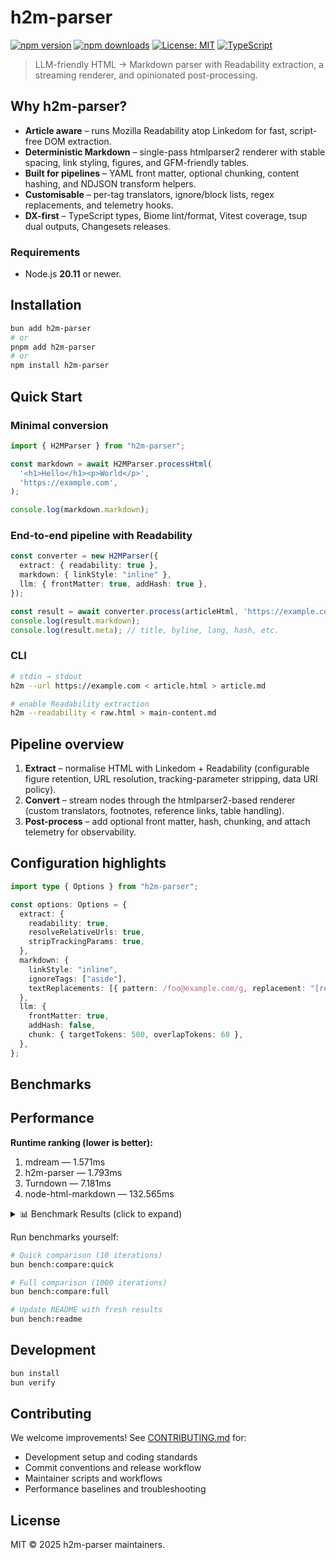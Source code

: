 # h2m-parser

[![npm version](https://img.shields.io/npm/v/h2m-parser.svg)](https://www.npmjs.com/package/h2m-parser)
[![npm downloads](https://img.shields.io/npm/dm/h2m-parser.svg)](https://www.npmjs.com/package/h2m-parser)
[![License: MIT](https://img.shields.io/badge/License-MIT-blue.svg)](https://opensource.org/licenses/MIT)
[![TypeScript](https://img.shields.io/badge/TypeScript-Ready-blue.svg)](https://www.typescriptlang.org/)

> LLM-friendly HTML → Markdown parser with Readability extraction, a streaming renderer, and opinionated post-processing.

## Why h2m-parser?

- **Article aware** – runs Mozilla Readability atop Linkedom for fast, script-free DOM extraction.
- **Deterministic Markdown** – single-pass htmlparser2 renderer with stable spacing, link styling, figures, and GFM-friendly tables.
- **Built for pipelines** – YAML front matter, optional chunking, content hashing, and NDJSON transform helpers.
- **Customisable** – per-tag translators, ignore/block lists, regex replacements, and telemetry hooks.
- **DX-first** – TypeScript types, Biome lint/format, Vitest coverage, tsup dual outputs, Changesets releases.

### Requirements

- Node.js **20.11** or newer.

## Installation

```bash
bun add h2m-parser
# or
pnpm add h2m-parser
# or
npm install h2m-parser
```

## Quick Start

### Minimal conversion

```ts
import { H2MParser } from "h2m-parser";

const markdown = await H2MParser.processHtml(
  '<h1>Hello</h1><p>World</p>',
  'https://example.com',
);

console.log(markdown.markdown);
```

### End-to-end pipeline with Readability

```ts
const converter = new H2MParser({
  extract: { readability: true },
  markdown: { linkStyle: "inline" },
  llm: { frontMatter: true, addHash: true },
});

const result = await converter.process(articleHtml, 'https://example.com');
console.log(result.markdown);
console.log(result.meta); // title, byline, lang, hash, etc.
```

### CLI

```bash
# stdin → stdout
h2m --url https://example.com < article.html > article.md

# enable Readability extraction
h2m --readability < raw.html > main-content.md
```

## Pipeline overview

1. **Extract** – normalise HTML with Linkedom + Readability (configurable figure retention, URL resolution, tracking-parameter stripping, data URI policy).
2. **Convert** – stream nodes through the htmlparser2-based renderer (custom translators, footnotes, reference links, table handling).
3. **Post-process** – add optional front matter, hash, chunking, and attach telemetry for observability.

## Configuration highlights

```ts
import type { Options } from "h2m-parser";

const options: Options = {
  extract: {
    readability: true,
    resolveRelativeUrls: true,
    stripTrackingParams: true,
  },
  markdown: {
    linkStyle: "inline",
    ignoreTags: ["aside"],
    textReplacements: [{ pattern: /foo@example.com/g, replacement: "[redacted]" }],
  },
  llm: {
    frontMatter: true,
    addHash: false,
    chunk: { targetTokens: 500, overlapTokens: 60 },
  },
};
```

## Benchmarks

<!-- BENCHMARK:START -->
<!-- Last updated: 2025-10-06T08:36:12.395Z -->

## Performance

**Runtime ranking (lower is better):**
1. mdream — 1.571ms
2. h2m-parser — 1.793ms
3. Turndown — 7.181ms
4. node-html-markdown — 132.565ms

<details>
<summary>📊 Benchmark Results (click to expand)</summary>

### Benchmark Methodology

- **Dataset:** 95 files (5 synthetic + 90 real HTML documents)
- **Dataset path:** tests/fixtures
- **File sizes:** 21KB to 1771KB (mean: ~123KB)
- **Iterations:** 100 per file for statistical significance
- **Total runtime:** 675.0 seconds
- **Environment:** Node.js with standard V8 optimizations

### Average Processing Time

Tested across 95 files in tests/fixtures (up to 1771KB):

| Library | Without Readability | With Readability | Relative |
|---------|---------------------|------------------|----------|
| mdream | 1.571ms | ❌ Not supported | Fastest |
| **h2m-parser** ✅ | **1.793ms** | 13.927ms | **1.14x slower** |
| Turndown | 7.181ms | ❌ Not supported | 4.57x slower |
| node-html-markdown | 132.565ms | ❌ Not supported | 84.37x slower |

**Readability overhead (h2m-parser):** +12.134ms (enables article extraction + content cleaning)

### Performance Analysis

- **Fastest baseline:** mdream averages 1.571ms per document without Readability.
- **h2m-parser gap to mdream:** 1.14× slower ( mdream: 1.571ms → h2m-parser: 1.793ms ).
- **h2m-parser vs Turndown:** 4.00x faster (7.181ms → 1.793ms)
- **h2m-parser vs node-html-markdown:** 73.94x faster (132.565ms → 1.793ms)
- **h2m-parser vs mdream:** 0.88x slower (1.571ms → 1.793ms)
- **Readability impact:** 7.8x slower when enabled (1.793ms → 13.927ms)
- **Token savings vs raw HTML:** 24051 tokens saved (95.63%) on tests/fixtures/039c4b966d1f2a0c589ac0aad211fe65500ad1cb58c7f45b34251db7056803ec.html.
- **Algorithmic complexity:** O(n) linear scaling confirmed across file sizes

### Performance Projections

Estimated processing times for different file sizes (without Readability):

```
  100KB  1ms
  1MB    15ms
  10MB   150ms
  100MB  1.5s
```

*Based on linear scaling from 123KB average file size at 1.793ms*

### Detailed Results by File Size

#### tiny (18 bytes)

| Library | Mean (ms) | P95 (ms) | P99 (ms) |
|---------|-----------|----------|----------|
| h2m-parser (no Readability) | 0.022 | 0.033 | 0.035 |
| h2m-parser (with Readability) | 0.257 | 0.376 | 0.399 |
| Turndown | 0.021 | 0.037 | 0.041 |
| node-html-markdown | 0.011 | 0.017 | 0.018 |
| Mdream | 0.005 | 0.007 | 0.010 |

#### small (84 bytes)

| Library | Mean (ms) | P95 (ms) | P99 (ms) |
|---------|-----------|----------|----------|
| h2m-parser (no Readability) | 0.015 | 0.022 | 0.023 |
| h2m-parser (with Readability) | 0.180 | 0.262 | 0.280 |
| Turndown | 0.038 | 0.047 | 0.048 |
| node-html-markdown | 0.022 | 0.030 | 0.031 |
| Mdream | 0.013 | 0.018 | 0.018 |

#### medium (369 bytes)

| Library | Mean (ms) | P95 (ms) | P99 (ms) |
|---------|-----------|----------|----------|
| h2m-parser (no Readability) | 0.016 | 0.020 | 0.021 |
| h2m-parser (with Readability) | 0.216 | 0.255 | 0.284 |
| Turndown | 0.046 | 0.054 | 0.056 |
| node-html-markdown | 0.019 | 0.022 | 0.025 |
| Mdream | 0.022 | 0.040 | 0.040 |

#### file_42 (21KB)

| Library | Mean (ms) | P95 (ms) | P99 (ms) |
|---------|-----------|----------|----------|
| h2m-parser (no Readability) | 0.375 | 0.511 | 0.588 |
| h2m-parser (with Readability) | 2.208 | 3.243 | 4.079 |
| Turndown | 1.401 | 1.678 | 1.766 |
| node-html-markdown | 0.392 | 0.414 | 0.428 |
| Mdream | 0.328 | 0.337 | 0.341 |

#### file_57 (88KB)

| Library | Mean (ms) | P95 (ms) | P99 (ms) |
|---------|-----------|----------|----------|
| h2m-parser (no Readability) | 1.116 | 1.244 | 1.270 |
| h2m-parser (with Readability) | 6.270 | 6.814 | 7.168 |
| Turndown | 4.254 | 5.300 | 5.489 |
| node-html-markdown | 2.097 | 2.328 | 2.375 |
| Mdream | 1.110 | 1.200 | 1.245 |

#### file_91 (1771KB)

| Library | Mean (ms) | P95 (ms) | P99 (ms) |
|---------|-----------|----------|----------|
| h2m-parser (no Readability) | 40.421 | 43.418 | 43.590 |
| h2m-parser (with Readability) | 622.410 | 865.618 | 877.353 |
| Turndown | 184.309 | 189.178 | 192.011 |
| node-html-markdown | 12274.670 | 13276.637 | 13418.863 |
| Mdream | 50.946 | 51.870 | 51.987 |

*See [`bench/comparison-results.md`](bench/comparison-results.md) for complete results across all 95 files*

### Workflow Comparison (Await vs Stream)

| Mode | Iterations | Mean (ms) | p95 (ms) | Min (ms) | Max (ms) |
|------|------------|-----------|----------|----------|----------|
| h2m-parser (await) | 10 | 12.34 | 41.79 | 7.56 | 41.79 |
| mdream (await) | 10 | 11.57 | 97.94 | 1.65 | 97.94 |
| mdream (stream) | 10 | 14.06 | 110.91 | 1.94 | 110.91 |

### Token Savings

- Model: gpt-4o-mini
- HTML tokens: 25151
- Markdown tokens: 1100
- Savings: 24051 tokens (95.63%)
- Estimated cost delta per document: $0.003608
- Markdown length: 4869 characters

### Memory Snapshot

- Mode: h2m-reuse
- Iterations: 10
- RSS change: 41.80 MB

### Bundle Size Snapshot

Generated: 2025-10-06T08:36:12.983Z

| File | Size | Gzipped | Δ Size | Δ Gzipped |
|------|------|---------|--------|-----------|
| cli.cjs | 22KB | 8KB | +0 B (+0.00%) | +0 B (+0.00%) |
| cli.mjs | 22KB | 8KB | +0 B (+0.00%) | +0 B (+0.00%) |
| index.cjs | 19KB | 7KB | +0 B (+0.00%) | +0 B (+0.00%) |
| index.mjs | 19KB | 7KB | +0 B (+0.00%) | +0 B (+0.00%) |

### Live Fetch Results

Fetched: https://en.wikipedia.org/wiki/Markdown

| Tool | Mean | Min | Max |
|------|------|-----|-----|
| h2m-parser | 51.53ms | 43.44ms | 65.47ms |
| mdream (await) | 6.70ms | 3.97ms | 11.96ms |
| mdream (stream) | 13.63ms | 11.98ms | 16.39ms |

### Feature Comparison

| Feature | h2m-parser | Turndown | node-html-markdown | mdream |
|---------|------------|----------|--------------------|--------|
| **Performance** | ⚠️ +14% slower | ❌ +357% slower | ❌ +8337% slower | ✅ Fastest |
| **Readability** | ✅ | ❌ | ❌ | ⚠️ |
| **Link cleanup** | ✅ | ❌ | ❌ | ⚠️ |
| **Front matter** | ✅ | ❌ | ❌ | ✅ |
| **Chunking** | ✅ | ❌ | ❌ | ⚠️ |
| **TypeScript** | ✅ | ❌ | ✅ | ✅ |
| **Streaming** | ✅ | ❌ | ❌ | ✅ |

### Benchmark Transparency

- **Raw results:** [`bench/.results/comparison-latest.json`](bench/.results/comparison-latest.json)
- **Benchmark runner:** [`bench/compare.js`](bench/compare.js)
- **Test dataset:** [`tests/fixtures/`](tests/fixtures/) (90 real HTML files)
- **Statistical data:** Includes mean, median, P95, P99, min/max for each test
- **Reproducible:** Run `bun bench:compare:full` to verify results

</details>

Run benchmarks yourself:

```bash
# Quick comparison (10 iterations)
bun bench:compare:quick

# Full comparison (1000 iterations)
bun bench:compare:full

# Update README with fresh results
bun bench:readme
```

<!-- BENCHMARK:END -->

## Development

```bash
bun install
bun verify
```

## Contributing

We welcome improvements! See [CONTRIBUTING.md](CONTRIBUTING.md) for:

- Development setup and coding standards
- Commit conventions and release workflow
- Maintainer scripts and workflows
- Performance baselines and troubleshooting

## License

MIT © 2025 h2m-parser maintainers.
